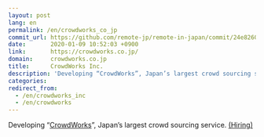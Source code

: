 ```yaml
---
layout: post
lang: en
permalink: /en/crowdworks_co_jp
commit_url: https://github.com/remote-jp/remote-in-japan/commit/24e8260c57b55361b008a249e62b34ade3916821
date:       2020-01-09 10:52:03 +0900
link:       https://crowdworks.co.jp/
domain:     crowdworks.co.jp
title:      CrowdWorks Inc.
description: 'Developing “CrowdWorks”, Japan’s largest crowd sourcing service. (Hiring)'
categories: 
redirect_from:
  - /en/crowdworks_inc
  - /en/crowdworks
---
```


<p>Developing “<a href="https://crowdworks.jp/">CrowdWorks</a>”, Japan’s largest crowd sourcing service. <a href="https://www.wantedly.com/projects/55681">(Hiring)</a></p>
